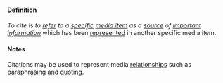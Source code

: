 #### Definition

*To cite* is *to [refer](https://github.com/gcassel/Modular-Organizing-Terminology/blob/master/terms/refer.md) to a [specific](https://github.com/gcassel/Modular-Organizing-Terminology/blob/master/terms/specific.md) [media item](https://github.com/gcassel/Modular-Organizing-Terminology/blob/master/terms/media-item.md) as a [source](https://github.com/gcassel/Modular-Organizing-Terminology/blob/master/terms/source.md) of [important](https://github.com/gcassel/Modular-Organizing-Terminology/blob/master/terms/importance.md) [information](https://github.com/gcassel/Modular-Organizing-Terminology/blob/master/terms/information.md)* which has been [represented](https://github.com/gcassel/Modular-Organizing-Terminology/blob/master/terms/represent.md) in another specific media item.

#### Notes

Citations may be used to represent media [relationships](https://github.com/gcassel/Modular-Organizing-Terminology/blob/master/terms/relate.md) such as [paraphrasing](https://github.com/gcassel/Modular-Organizing-Terminology/blob/master/terms/paraphrase.md) and [quoting](https://github.com/gcassel/Modular-Organizing-Terminology/blob/master/terms/quote.md). 
